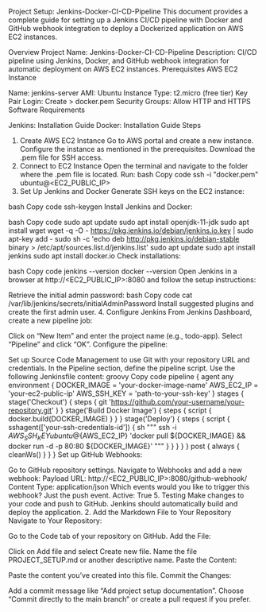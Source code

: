 Project Setup: Jenkins-Docker-CI-CD-Pipeline
This document provides a complete guide for setting up a Jenkins CI/CD pipeline with Docker and GitHub webhook integration to deploy a Dockerized application on AWS EC2 instances.

Overview
Project Name: Jenkins-Docker-CI-CD-Pipeline
Description: CI/CD pipeline using Jenkins, Docker, and GitHub webhook integration for automatic deployment on AWS EC2 instances.
Prerequisites
AWS EC2 Instance

Name: jenkins-server
AMI: Ubuntu
Instance Type: t2.micro (free tier)
Key Pair Login: Create > docker.pem
Security Groups: Allow HTTP and HTTPS
Software Requirements

Jenkins: Installation Guide
Docker: Installation Guide
Steps
1. Create AWS EC2 Instance
Go to AWS portal and create a new instance.
Configure the instance as mentioned in the prerequisites.
Download the .pem file for SSH access.
2. Connect to EC2 Instance
Open the terminal and navigate to the folder where the .pem file is located.
Run:
bash
Copy code
ssh -i "docker.pem" ubuntu@<EC2_PUBLIC_IP>
3. Set Up Jenkins and Docker
Generate SSH keys on the EC2 instance:

bash
Copy code
ssh-keygen
Install Jenkins and Docker:

bash
Copy code
sudo apt update
sudo apt install openjdk-11-jdk
sudo apt install wget
wget -q -O - https://pkg.jenkins.io/debian/jenkins.io.key | sudo apt-key add -
sudo sh -c 'echo deb http://pkg.jenkins.io/debian-stable binary > /etc/apt/sources.list.d/jenkins.list'
sudo apt update
sudo apt install jenkins
sudo apt install docker.io
Check installations:

bash
Copy code
jenkins --version
docker --version
Open Jenkins in a browser at http://<EC2_PUBLIC_IP>:8080 and follow the setup instructions:

Retrieve the initial admin password:
bash
Copy code
cat /var/lib/jenkins/secrets/initialAdminPassword
Install suggested plugins and create the first admin user.
4. Configure Jenkins
From Jenkins Dashboard, create a new pipeline job:

Click on “New Item” and enter the project name (e.g., todo-app).
Select “Pipeline” and click “OK”.
Configure the pipeline:

Set up Source Code Management to use Git with your repository URL and credentials.
In the Pipeline section, define the pipeline script. Use the following Jenkinsfile content:
groovy
Copy code
pipeline {
    agent any
    environment {
        DOCKER_IMAGE = 'your-docker-image-name'
        AWS_EC2_IP = 'your-ec2-public-ip'
        AWS_SSH_KEY = 'path-to-your-ssh-key'
    }
    stages {
        stage('Checkout') {
            steps {
                git 'https://github.com/your-username/your-repository.git'
            }
        }
        stage('Build Docker Image') {
            steps {
                script {
                    docker.build(DOCKER_IMAGE)
                }
            }
        }
        stage('Deploy') {
            steps {
                script {
                    sshagent(['your-ssh-credentials-id']) {
                        sh """
                        ssh -i ${AWS_SSH_KEY} ubuntu@${AWS_EC2_IP} 'docker pull ${DOCKER_IMAGE} && docker run -d -p 80:80 ${DOCKER_IMAGE}'
                        """
                    }
                }
            }
        }
    }
    post {
        always {
            cleanWs()
        }
    }
}
Set up GitHub Webhooks:

Go to GitHub repository settings.
Navigate to Webhooks and add a new webhook:
Payload URL: http://<EC2_PUBLIC_IP>:8080/github-webhook/
Content Type: application/json
Which events would you like to trigger this webhook? Just the push event.
Active: True
5. Testing
Make changes to your code and push to GitHub.
Jenkins should automatically build and deploy the application.
2. Add the Markdown File to Your Repository
Navigate to Your Repository:

Go to the Code tab of your repository on GitHub.
Add the File:

Click on Add file and select Create new file.
Name the file PROJECT_SETUP.md or another descriptive name.
Paste the Content:

Paste the content you’ve created into this file.
Commit the Changes:

Add a commit message like “Add project setup documentation”.
Choose “Commit directly to the main branch” or create a pull request if you prefer.
